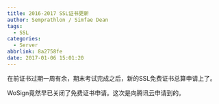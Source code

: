 ```yaml
---
title: 2016-2017 SSL证书更新
author: Semprathlon / Simfae Dean
tags:
  - SSL
categories:
  - Server
abbrlink: 8a2758fe
date: 2017-01-06 15:01:20
---
```

在前证书过期一周有余，期末考试完成之后，新的SSL免费证书总算申请上了。

WoSign竟然早已关闭了免费证书申请。这次是向腾讯云申请到的。